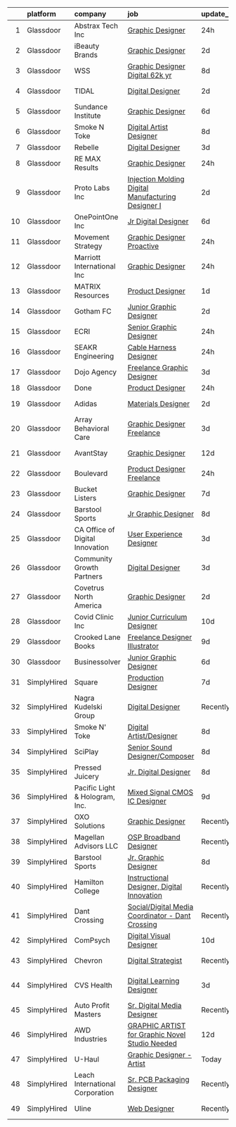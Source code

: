 

|    | platform    | company                         | job                                                                                                                                                                                                                                                                                                                                                                                                                                                                                                                                                                                                                                                                                                                                                                                                                                                                                                                                                                                                                         | update_time   | location                |
|---:|:------------|:--------------------------------|:----------------------------------------------------------------------------------------------------------------------------------------------------------------------------------------------------------------------------------------------------------------------------------------------------------------------------------------------------------------------------------------------------------------------------------------------------------------------------------------------------------------------------------------------------------------------------------------------------------------------------------------------------------------------------------------------------------------------------------------------------------------------------------------------------------------------------------------------------------------------------------------------------------------------------------------------------------------------------------------------------------------------------|:--------------|:------------------------|
|  1 | Glassdoor   | Abstrax Tech  Inc               | [Graphic Designer](https://www.glassdoor.com/partner/jobListing.htm?pos=104&ao=1110586&s=58&guid=00000181044ab6ba862ef291440765d6&src=GD_JOB_AD&t=SR&vt=w&ea=1&cs=1_22cf854e&cb=1653634414782&jobListingId=1007896837366&cpc=C3517E2410EFB392&jrtk=3-0-1g424ldn1r174801-1g424ldndkuja800-53ebcae96e09022e--6NYlbfkN0CtwOkgDuej6vPfWODMxjOIyNEohQmdYMppGq8y8dOpBpEoaLmNDntL2EF5dIAgBmqqclCbvk4Dr9L1ISxA16YPV3YmrZyV-ujSQTSs-AKBN29n6P1Ib3o8QYACxGezQEoZePHm65lR65qMyZ-knCT9hV2CB80Ry-mXtQddOsyZ99EeMnXAz3N6hiWoCCyk793UED_d2rmTxW_oDAQDIHtYjlxGgf3-7JwR5qIIbx-zY_L07DihFTbQk9YGv3TVXSQKolP7TcFbVcBcHPrZ2ysmYAUsMMyZNav9XLOS5kB_c4Ym2inNIHjA0gCghGdxZXlhSp_E7JgTTr31_glluMkyXkpLijasDEZfS0OjWie0LPA-6kkYMhN9DypE9TTmroFSf2oJ1ALDJeL_pA9xKbWv_DQSOoAbf_1TaYMatQgiLtvFunybZLyDmsmL2Vm0t6EwOZ2ars5z36BvqPyz7Ejvbekw7Xs9BzbHXKs7TIMRYXuXwnFgAwsTiawZHJQA8L6Uj1ZPDq2ruA%3D%3D)                                                                                                                                                     | 24h           | Tustin, CA              |
|  2 | Glassdoor   | iBeauty Brands                  | [Graphic Designer](https://www.glassdoor.com/partner/jobListing.htm?pos=105&ao=1110586&s=58&guid=00000181044ab6ba862ef291440765d6&src=GD_JOB_AD&t=SR&vt=w&ea=1&cs=1_7d6e439d&cb=1653634414782&jobListingId=1007889460296&cpc=334ABAF5D42DC775&jrtk=3-0-1g424ldn1r174801-1g424ldndkuja800-6ac29f4d46719f01--6NYlbfkN0Bak6EwiWOi-lH95KQGz_2IteeDTGQu8PC0CTdvZEvB8aTxCVl-Yeh_qmspGBAX3vgbxoJuzbW3FoZo6byqxCXLwNK56gfZUKijTHbUINfxmFBAYcY2Zo0iMzF5nIGQKxFqPZLLuwSb9yYcLqtdWuGuYE1VrKOIl7uGDXH6xNO85maWtBP_MC4qKz8SMUW7d89pRnKJGgHB8360j9oBNZAxqdp6sLWxdeTnUHtzK87oRrUSrLUd4p6cQAmvjdtx5JRbC96PwNtkSYY1UU3hrAJzI4oZD0pI9xyprsFYSXR-XFMXf52U4aA1Aa19aKEYBg2-PiyenPozxTmLZbEYs77H10-5gQI7PIsqtgMCwakZAePmqZPsSywdILNp847sF-i2ItaqcjUyBpAyiSBKVu4FgIB6LnG0i9TtFpqPNAAYNqcNhh7t-1PG5uIlai1I_9VD8ELueLfT11tYdaWyfVl6omg_4m1BtX6MHcLCH66L3COS8x9py8Uc)                                                                                                                                                                                 | 2d            | Remote                  |
|  3 | Glassdoor   | WSS                             | [Graphic Designer   Digital   62k yr ](https://www.glassdoor.com/partner/jobListing.htm?pos=129&ao=1136043&s=58&guid=00000181044ab6ba862ef291440765d6&src=GD_JOB_AD&t=SR&vt=w&ea=1&cs=1_2945ef2a&cb=1653634414784&jobListingId=1007871849307&jrtk=3-0-1g424ldn1r174801-1g424ldndkuja800-d30df755ba4f3aad-)                                                                                                                                                                                                                                                                                                                                                                                                                                                                                                                                                                                                                                                                                                                  | 8d            | Gardena, CA             |
|  4 | Glassdoor   | TIDAL                           | [Digital Designer](https://www.glassdoor.com/partner/jobListing.htm?pos=117&ao=1136043&s=58&guid=00000181044ab6ba862ef291440765d6&src=GD_JOB_AD&t=SR&vt=w&cs=1_38b8127c&cb=1653634414783&jobListingId=1007891097568&jrtk=3-0-1g424ldn1r174801-1g424ldndkuja800-ccf2a42969d16584-)                                                                                                                                                                                                                                                                                                                                                                                                                                                                                                                                                                                                                                                                                                                                           | 2d            | New York, NY            |
|  5 | Glassdoor   | Sundance Institute              | [Graphic Designer](https://www.glassdoor.com/partner/jobListing.htm?pos=126&ao=1136043&s=58&guid=00000181044ab6ba862ef291440765d6&src=GD_JOB_AD&t=SR&vt=w&cs=1_a4e2ebd1&cb=1653634414783&jobListingId=1007879993133&jrtk=3-0-1g424ldn1r174801-1g424ldndkuja800-fc177cb3c51fbdf7-)                                                                                                                                                                                                                                                                                                                                                                                                                                                                                                                                                                                                                                                                                                                                           | 6d            | Park City, UT           |
|  6 | Glassdoor   | Smoke N  Toke                   | [Digital Artist Designer](https://www.glassdoor.com/partner/jobListing.htm?pos=115&ao=1136043&s=58&guid=00000181044ab6ba862ef291440765d6&src=GD_JOB_AD&t=SR&vt=w&ea=1&cs=1_47908e38&cb=1653634414783&jobListingId=1007873944738&jrtk=3-0-1g424ldn1r174801-1g424ldndkuja800-dbc418f5d667577f-)                                                                                                                                                                                                                                                                                                                                                                                                                                                                                                                                                                                                                                                                                                                               | 8d            | Remote                  |
|  7 | Glassdoor   | Rebelle                         | [Digital Designer](https://www.glassdoor.com/partner/jobListing.htm?pos=113&ao=1136043&s=58&guid=00000181044ab6ba862ef291440765d6&src=GD_JOB_AD&t=SR&vt=w&cs=1_2af3f278&cb=1653634414782&jobListingId=1007886781790&jrtk=3-0-1g424ldn1r174801-1g424ldndkuja800-d1b33579187464ed-)                                                                                                                                                                                                                                                                                                                                                                                                                                                                                                                                                                                                                                                                                                                                           | 3d            | Brooklyn, NY            |
|  8 | Glassdoor   | RE MAX Results                  | [Graphic Designer](https://www.glassdoor.com/partner/jobListing.htm?pos=103&ao=1110586&s=58&guid=00000181044ab6ba862ef291440765d6&src=GD_JOB_AD&t=SR&vt=w&ea=1&cs=1_a4273ca9&cb=1653634414781&jobListingId=1007895514312&cpc=8AC01DCC8FF2DC38&jrtk=3-0-1g424ldn1r174801-1g424ldndkuja800-a67c49ac8bf8fa81--6NYlbfkN0ARWjIyY0jNq7fW-mLfNGEe5466qkD2EEkIL89MS-RHGD6_8HvvCwbJ2O21KccFdR-9I6rcMyjvmlvFxawz3WNx4YcqBQEStnkDOqd-91CrcSNG0lF86UuZ4wm5xXy_xuYyOuN_3cszIqazlhtzVuT0w0ZV-jDq9YnaLEFCloIdTFP7MS_M0i1yAyTNXxT1T1o8olLhUACkHoeXog97jina2pcGRpzTrRq0GbVN0uzIRPxuO5lz0EirR8y4hK0zQncwx0nzT26L0bPd0hB8Uz7rWpsSkRKigI6zydhIuTBkuVTU8dBQDZjUe5pUImQ9vjuen0lRF_AP5YMd9tuRBtlgcWWBAR6lNve4MyQE9mTroRuHIQ0l1SFjFgYwGgaXW7p9xqMBmfXOJ9lBz-4pu_dI3JdHfp_SPmx5P9o2v-Zsv30xrGzYhoRa5JukA0bJVp9pwx4UNQ8y97RGZIuvphEoN6e-gECGRvl6t9-W0_DxTQJRu0mJXRhuLFxblPLGhTIqORVCUknsNQ%3D%3D)                                                                                                                                                     | 24h           | Eden Prairie, MN        |
|  9 | Glassdoor   | Proto Labs Inc                  | [Injection Molding   Digital Manufacturing Designer I](https://www.glassdoor.com/partner/jobListing.htm?pos=119&ao=1136043&s=58&guid=00000181044ab6ba862ef291440765d6&src=GD_JOB_AD&t=SR&vt=w&cs=1_aff857fe&cb=1653634414783&jobListingId=1007889440407&jrtk=3-0-1g424ldn1r174801-1g424ldndkuja800-fe435baaf00d6999-)                                                                                                                                                                                                                                                                                                                                                                                                                                                                                                                                                                                                                                                                                                       | 2d            | Plymouth, MN            |
| 10 | Glassdoor   | OnePointOne Inc                 | [Jr  Digital Designer](https://www.glassdoor.com/partner/jobListing.htm?pos=111&ao=1136043&s=58&guid=00000181044ab6ba862ef291440765d6&src=GD_JOB_AD&t=SR&vt=w&cs=1_dc2b2ff7&cb=1653634414782&jobListingId=1007879993793&jrtk=3-0-1g424ldn1r174801-1g424ldndkuja800-9b174656c843ebe8-)                                                                                                                                                                                                                                                                                                                                                                                                                                                                                                                                                                                                                                                                                                                                       | 6d            | Remote                  |
| 11 | Glassdoor   | Movement Strategy               | [Graphic Designer  Proactive ](https://www.glassdoor.com/partner/jobListing.htm?pos=121&ao=1136043&s=58&guid=00000181044ab6ba862ef291440765d6&src=GD_JOB_AD&t=SR&vt=w&cs=1_368dc91d&cb=1653634414783&jobListingId=1007896095998&jrtk=3-0-1g424ldn1r174801-1g424ldndkuja800-a5e76b8d7e7549e3-)                                                                                                                                                                                                                                                                                                                                                                                                                                                                                                                                                                                                                                                                                                                               | 24h           | Denver, NY              |
| 12 | Glassdoor   | Marriott International  Inc     | [Graphic Designer](https://www.glassdoor.com/partner/jobListing.htm?pos=124&ao=1136043&s=58&guid=00000181044ab6ba862ef291440765d6&src=GD_JOB_AD&t=SR&vt=w&cs=1_124eb84c&cb=1653634414783&jobListingId=1007895156802&jrtk=3-0-1g424ldn1r174801-1g424ldndkuja800-223a0293a129c4ff-)                                                                                                                                                                                                                                                                                                                                                                                                                                                                                                                                                                                                                                                                                                                                           | 24h           | Aurora, CO              |
| 13 | Glassdoor   | MATRIX Resources                | [Product Designer](https://www.glassdoor.com/partner/jobListing.htm?pos=107&ao=1110586&s=58&guid=00000181044ab6ba862ef291440765d6&src=GD_JOB_AD&t=SR&vt=w&ea=1&cs=1_d66317fd&cb=1653634414782&jobListingId=1007893973369&cpc=9908D8D4413DBB8A&jrtk=3-0-1g424ldn1r174801-1g424ldndkuja800-dd475869b920d3d0--6NYlbfkN0De5ppvndiyxA0pMSLQzOe_j9Mra0KF_8EhxTxOKXtZIfhM20E97mGJ6rqAxbACvL9YCxCqL1F-RD0oN8EpBKLeAGShIbfZA6ItDoiJtFexR-sFEukIDxNbbIJoN7QqBC7TiQPoiNBV9-UG5-tsIT-ChcUy-R1ZJj5Ep24s6ohO7w1aE8ibBs9ke-Y1LhvIgCzdpA_P1tJf9lJX3_CC_OH8pynF8ioqDDMBa-YkkCiyLVRDJVbg-JZsHSu75-i1RFCHqnZCPYB9f843EVvGJ5xOpm8LKH8erApukfh4binBnamDMO3whIEg89DzWCF9Mp3q4hN7W86q6fLVFUaj34HQmAsMAfAVsfnXxJNYgm_NZUoGnzNZRP1hlAsx-De7yjVHiRV3p8xU8zmmcL_w__7qNe59bE77vl5wjDwLBmR8tJXzB1oBDndXZzvPihsMItWEbu_4LDCx0udEyKYqpJhVIVJGr8I_MoZMXywfc9kq2ZLdFmKTwA5w_GIAypWd7DEeZzBJkxeYP4epIBJwRqCEh_7WMNiu9I0%3D)                                                                                                                                   | 1d            | Minneapolis, MN         |
| 14 | Glassdoor   | Gotham FC                       | [Junior Graphic Designer](https://www.glassdoor.com/partner/jobListing.htm?pos=127&ao=1136043&s=58&guid=00000181044ab6ba862ef291440765d6&src=GD_JOB_AD&t=SR&vt=w&cs=1_852c31a2&cb=1653634414783&jobListingId=1007889234384&jrtk=3-0-1g424ldn1r174801-1g424ldndkuja800-e4f043f49924bdb2-)                                                                                                                                                                                                                                                                                                                                                                                                                                                                                                                                                                                                                                                                                                                                    | 2d            | Whippany, NJ            |
| 15 | Glassdoor   | ECRI                            | [Senior Graphic Designer](https://www.glassdoor.com/partner/jobListing.htm?pos=102&ao=1110586&s=58&guid=00000181044ab6ba862ef291440765d6&src=GD_JOB_AD&t=SR&vt=w&cs=1_d1413923&cb=1653634414781&jobListingId=1007895638220&cpc=9FE5D8D7282D4400&jrtk=3-0-1g424ldn1r174801-1g424ldndkuja800-89b15c2b8fd85649--6NYlbfkN0DLa1sqKVZg3U_AZjIyh733n8uwaqR3eXd-uVVwVJ0892n-CxUc7KBuZ2vdSuHQmSkVAB8Hb0ilAYikggRZIgDRI-y_7HCKo0TPs17CX0VV922tHKA-WMkLOy9njNsAGIjYkkNAgBzhDV2A4XW0-1KbIgsrMWrOJjLMPUnlPnvJCQcxw6NJXbfK4khuKMAMBuaWO_oWWriGsBsDcfrEinfLyLdef38-zc4dP63P4rgnhkpBlIDGgXDkw_M9RwyLQ90u14yQbMVOkKRoWfUy_8pDXpZ-7dldTZDIoAF-A_3u3SBre8G8WyQByTyx7ka1Ne6ssGhouJyvVyvLsuCvLO5flWHsOoSYlFAFKpdoVL2qnm19lSe8G6jqNTLO_JuTwgd8UZ8w5-A-NEXiw0V741LIULshca7RpzqPPi9aMDNEhSi9mvoGxZgBzRAQ8297uQ_0Ckm6xmswHyqiLM_xZ00wPQGUrVdM39bWI5othilr1ZDJR8dfCLb-VB37jfyHzt6bJ1ucjkUd7qLyBnQdoYJrwKGYgwsvrwm8HBCLYPKA6fI2s5qE9DNh0Gz8WSdC-z_j2ezYCBTqFzpWS4RSxsq-pY0PzJy3POD7Qlw3Hl_navUgEMJANBnNcEIF8d0_c97DXo9LSkZI_nbBpcFUZ8BEFHwE2_FLC8c%3D) | 24h           | Pennsylvania            |
| 16 | Glassdoor   | SEAKR Engineering               | [Cable  Harness Designer](https://www.glassdoor.com/partner/jobListing.htm?pos=125&ao=1136043&s=58&guid=00000181044ab6ba862ef291440765d6&src=GD_JOB_AD&t=SR&vt=w&cs=1_0a6bda84&cb=1653634414783&jobListingId=1007896673630&jrtk=3-0-1g424ldn1r174801-1g424ldndkuja800-e339a36ab70b2da4-)                                                                                                                                                                                                                                                                                                                                                                                                                                                                                                                                                                                                                                                                                                                                    | 24h           | Englewood, CO           |
| 17 | Glassdoor   | Dojo Agency                     | [Freelance Graphic Designer](https://www.glassdoor.com/partner/jobListing.htm?pos=106&ao=1110586&s=58&guid=00000181044ab6ba862ef291440765d6&src=GD_JOB_AD&t=SR&vt=w&ea=1&cs=1_7223fa9d&cb=1653634414782&jobListingId=1007886314271&cpc=C4A69CCDBB3B9599&jrtk=3-0-1g424ldn1r174801-1g424ldndkuja800-6a0c92d1cc1faaff--6NYlbfkN0BJ7SxFFu0QS4s1WksMiRI1tKjLJJuNPDUQ_PYvNvf3fpUzcpH-6oJ1gM9ZieZiUVApO4EXtJPJ4hE27egZX63LdNYAHGNc4GmXi4OsKCdQoLedIYWNoZoydeunQfgYvOvZUtZISuvEkKAp8m_aL4l6r7S0nV04xK9MqCYvNi9H1BEhK4_4eEd06jWwncPGrtpsCdmM4DtZgLgiye4HFYeqFp7F372xpIoz6eRMazJ102rOtc5X7Njui_XEcpye2DaNhs7JH8ETD6RmLRgxZlul3GVd5dDnOGsjcEVR7JTEi7DHkhQGF0rMXJka6Dzk83M6raVvKchkVDAI9Y3hiEiVscXTM_pkDrgZFsJBmkzv4s54psf_kHo_MoBoaTdwyEXTx5shUPBUBslj1MrrxNsJdeP3PG7SrpBJw4Ak0MUUve-6wn_De1RzvGhntR8iPr6lGN9GabKjjQ4-V4FteJ4V4_K23PLDtwBG-5U7nDHebdJ4qFX3LH6Wvx_rgMiUH_8%3D)                                                                                                                                                         | 3d            | Oregon                  |
| 18 | Glassdoor   | Done                            | [Product Designer](https://www.glassdoor.com/partner/jobListing.htm?pos=101&ao=1110586&s=58&guid=00000181044ab6ba862ef291440765d6&src=GD_JOB_AD&t=SR&vt=w&cs=1_3a3e41eb&cb=1653634414780&jobListingId=1007896596008&cpc=1EC006BEB16B588D&jrtk=3-0-1g424ldn1r174801-1g424ldndkuja800-62694e3607ed607e--6NYlbfkN0C-LxO6OzFeyYVxZOsqOoGVZSPgtH8WHva8NWd1WDVRmqXupYKp1xC7mBY477ooZpLSbW9f2GHbcWvIeALBGdza5CccmxxfJIlOcVioI_zaq_nlqjoAI9qWq4AcwmRasbYh3PVdAmo-nd2dfN4TyJGlDH__UQKqaR9AQZwfwL5gEGZlNmtrP0nIZZcyiivmOFl8KclvDNm1LhPDiwxhwl1ZuRydoz8aiAahGUduADU_A4qw6ijrHOzmlP08K4bxGAEyGPOLBQB79SuTA4hsGR2gdAoOGe0XqHbiux0ZAq6orbpWZI3dUOYJW7DQtHSKBOa84C7f2zyqFlXYNMLpaXtWADZaMBx19BNC9iS6yGSm5HZ2d74XT1SZ1ZKfReP_lbsKUSNEDtqT7UJnr4dfNtheEslHW4OshEP2xzCunvY0gil36MVeeSoSRxEN71G4H_Ow0icxxCb56T9yjvuUTeq26yz5H9ngtJ78MQk-_RuD2soRto0nEHvyN0RntHXDywIu2UpVCQBamrDd6sFfXOKs1p05NYD9IpDM3VrSvx5qVWTf5NuZFRIWU8QnV9w_-JqJ3DI0L6Rqp3IAevNaKmDq)                                                                                      | 24h           | Remote                  |
| 19 | Glassdoor   | Adidas                          | [Materials Designer](https://www.glassdoor.com/partner/jobListing.htm?pos=118&ao=1136043&s=58&guid=00000181044ab6ba862ef291440765d6&src=GD_JOB_AD&t=SR&vt=w&cs=1_90a7cf6a&cb=1653634414783&jobListingId=1007889398486&jrtk=3-0-1g424ldn1r174801-1g424ldndkuja800-bba07d413d4a29d1-)                                                                                                                                                                                                                                                                                                                                                                                                                                                                                                                                                                                                                                                                                                                                         | 2d            | Los Angeles, CA         |
| 20 | Glassdoor   | Array Behavioral Care           | [Graphic Designer  Freelance ](https://www.glassdoor.com/partner/jobListing.htm?pos=112&ao=1136043&s=58&guid=00000181044ab6ba862ef291440765d6&src=GD_JOB_AD&t=SR&vt=w&ea=1&cs=1_a0faf92f&cb=1653634414782&jobListingId=1007885879294&jrtk=3-0-1g424ldn1r174801-1g424ldndkuja800-3a834215adb3210e-)                                                                                                                                                                                                                                                                                                                                                                                                                                                                                                                                                                                                                                                                                                                          | 3d            | Mount Laurel, NJ        |
| 21 | Glassdoor   | AvantStay                       | [Graphic Designer](https://www.glassdoor.com/partner/jobListing.htm?pos=110&ao=1136043&s=58&guid=00000181044ab6ba862ef291440765d6&src=GD_JOB_AD&t=SR&vt=w&ea=1&cs=1_72bcc2ff&cb=1653634414782&jobListingId=1007863140475&jrtk=3-0-1g424ldn1r174801-1g424ldndkuja800-1df68147e04e1212-)                                                                                                                                                                                                                                                                                                                                                                                                                                                                                                                                                                                                                                                                                                                                      | 12d           | Los Angeles, CA         |
| 22 | Glassdoor   | Boulevard                       | [Product Designer  Freelance ](https://www.glassdoor.com/partner/jobListing.htm?pos=128&ao=1136043&s=58&guid=00000181044ab6ba862ef291440765d6&src=GD_JOB_AD&t=SR&vt=w&cs=1_c8207ee1&cb=1653634414784&jobListingId=1007895816292&jrtk=3-0-1g424ldn1r174801-1g424ldndkuja800-d753e8ad89fa353c-)                                                                                                                                                                                                                                                                                                                                                                                                                                                                                                                                                                                                                                                                                                                               | 24h           | Remote                  |
| 23 | Glassdoor   | Bucket Listers                  | [Graphic Designer](https://www.glassdoor.com/partner/jobListing.htm?pos=109&ao=1136043&s=58&guid=00000181044ab6ba862ef291440765d6&src=GD_JOB_AD&t=SR&vt=w&cs=1_fd9368de&cb=1653634414782&jobListingId=1007875829986&jrtk=3-0-1g424ldn1r174801-1g424ldndkuja800-8c5d7b8ad43f18e2-)                                                                                                                                                                                                                                                                                                                                                                                                                                                                                                                                                                                                                                                                                                                                           | 7d            | Remote                  |
| 24 | Glassdoor   | Barstool Sports                 | [Jr  Graphic Designer](https://www.glassdoor.com/partner/jobListing.htm?pos=108&ao=1136043&s=58&guid=00000181044ab6ba862ef291440765d6&src=GD_JOB_AD&t=SR&vt=w&ea=1&cs=1_8f41ff1f&cb=1653634414782&jobListingId=1007872983217&jrtk=3-0-1g424ldn1r174801-1g424ldndkuja800-7fb119ac1993d3bd-)                                                                                                                                                                                                                                                                                                                                                                                                                                                                                                                                                                                                                                                                                                                                  | 8d            | New York, NY            |
| 25 | Glassdoor   | CA Office of Digital Innovation | [User Experience Designer](https://www.glassdoor.com/partner/jobListing.htm?pos=130&ao=1136043&s=58&guid=00000181044ab6ba862ef291440765d6&src=GD_JOB_AD&t=SR&vt=w&ea=1&cs=1_746f4805&cb=1653634414784&jobListingId=1007886937894&jrtk=3-0-1g424ldn1r174801-1g424ldndkuja800-4b86180a2663d55c-)                                                                                                                                                                                                                                                                                                                                                                                                                                                                                                                                                                                                                                                                                                                              | 3d            | Remote                  |
| 26 | Glassdoor   | Community Growth Partners       | [Digital Designer](https://www.glassdoor.com/partner/jobListing.htm?pos=122&ao=1136043&s=58&guid=00000181044ab6ba862ef291440765d6&src=GD_JOB_AD&t=SR&vt=w&cs=1_d7068004&cb=1653634414783&jobListingId=1007886507374&jrtk=3-0-1g424ldn1r174801-1g424ldndkuja800-63c34b80fab63f1a-)                                                                                                                                                                                                                                                                                                                                                                                                                                                                                                                                                                                                                                                                                                                                           | 3d            | Brooklyn, NY            |
| 27 | Glassdoor   | Covetrus  North America         | [Graphic Designer](https://www.glassdoor.com/partner/jobListing.htm?pos=123&ao=1136043&s=58&guid=00000181044ab6ba862ef291440765d6&src=GD_JOB_AD&t=SR&vt=w&cs=1_cd45ca63&cb=1653634414783&jobListingId=1007889464752&jrtk=3-0-1g424ldn1r174801-1g424ldndkuja800-0d4de0f8ed55c7fd-)                                                                                                                                                                                                                                                                                                                                                                                                                                                                                                                                                                                                                                                                                                                                           | 2d            | Maine                   |
| 28 | Glassdoor   | Covid Clinic  Inc               | [Junior Curriculum Designer](https://www.glassdoor.com/partner/jobListing.htm?pos=116&ao=1136043&s=58&guid=00000181044ab6ba862ef291440765d6&src=GD_JOB_AD&t=SR&vt=w&cs=1_8a7f9754&cb=1653634414782&jobListingId=1007867334000&jrtk=3-0-1g424ldn1r174801-1g424ldndkuja800-ef2c8210274d3cfd-)                                                                                                                                                                                                                                                                                                                                                                                                                                                                                                                                                                                                                                                                                                                                 | 10d           | Remote                  |
| 29 | Glassdoor   | Crooked Lane Books              | [Freelance Designer Illustrator](https://www.glassdoor.com/partner/jobListing.htm?pos=114&ao=1136043&s=58&guid=00000181044ab6ba862ef291440765d6&src=GD_JOB_AD&t=SR&vt=w&cs=1_bd0f6ea3&cb=1653634414782&jobListingId=1007871417259&jrtk=3-0-1g424ldn1r174801-1g424ldndkuja800-8c087960cb465454-)                                                                                                                                                                                                                                                                                                                                                                                                                                                                                                                                                                                                                                                                                                                             | 9d            | Remote                  |
| 30 | Glassdoor   | Businessolver                   | [Junior Graphic Designer](https://www.glassdoor.com/partner/jobListing.htm?pos=120&ao=1136043&s=58&guid=00000181044ab6ba862ef291440765d6&src=GD_JOB_AD&t=SR&vt=w&cs=1_953375a7&cb=1653634414783&jobListingId=1007879881414&jrtk=3-0-1g424ldn1r174801-1g424ldndkuja800-3cada6d8a527e296-)                                                                                                                                                                                                                                                                                                                                                                                                                                                                                                                                                                                                                                                                                                                                    | 6d            | West Des Moines, IA     |
| 31 | SimplyHired | Square                          | [Production Designer](https://www.simplyhired.com/job/l5P-C7y91sc6650bPnGl7ar8lh0gSU9H0YmDwz-3XICFC2zpbyjcFQ?q=digital+designer)                                                                                                                                                                                                                                                                                                                                                                                                                                                                                                                                                                                                                                                                                                                                                                                                                                                                                            | 7d            | Remote                  |
| 32 | SimplyHired | Nagra Kudelski Group            | [Digital Designer](https://www.simplyhired.com/job/MtuTcJ9MytpRkOnYZ4PUPL32iMBo9swJRhSf-DbX80SBLDvlMpJEDw?q=digital+designer)                                                                                                                                                                                                                                                                                                                                                                                                                                                                                                                                                                                                                                                                                                                                                                                                                                                                                               | Recently      | Phoenix, AZ             |
| 33 | SimplyHired | Smoke N' Toke                   | [Digital Artist/Designer](https://www.simplyhired.com/job/Tu4pSeguLPVhaIZTneVgUQydFdy2yC9TOE3ilWDHvg9gwyjUL6vNmA?q=digital+designer)                                                                                                                                                                                                                                                                                                                                                                                                                                                                                                                                                                                                                                                                                                                                                                                                                                                                                        | 8d            | Remote                  |
| 34 | SimplyHired | SciPlay                         | [Senior Sound Designer/Composer](https://www.simplyhired.com/job/MFRkWFxMfYfHxn1BijUSjkZo0C-Bv5a8G2ysJXs28cOhYb7VjQZ7eg?q=digital+designer)                                                                                                                                                                                                                                                                                                                                                                                                                                                                                                                                                                                                                                                                                                                                                                                                                                                                                 | 8d            | United States           |
| 35 | SimplyHired | Pressed Juicery                 | [Jr. Digital Designer](https://www.simplyhired.com/job/rY_R7aQaBTdNlz9h0g6csbRyfBrYrnvHGvFC---KViX3ancCWMsMJQ?q=digital+designer)                                                                                                                                                                                                                                                                                                                                                                                                                                                                                                                                                                                                                                                                                                                                                                                                                                                                                           | 8d            | Los Angeles, CA         |
| 36 | SimplyHired | Pacific Light & Hologram, Inc.  | [Mixed Signal CMOS IC Designer](https://www.simplyhired.com/job/Sc4ydI-Y5NpOFOEUqhWztzjvzWmwyfMMewgYJXukJHdQGI01Wzwkiw?q=digital+designer)                                                                                                                                                                                                                                                                                                                                                                                                                                                                                                                                                                                                                                                                                                                                                                                                                                                                                  | 9d            | Los Angeles, CA         |
| 37 | SimplyHired | OXO Solutions                   | [Graphic Designer](https://www.simplyhired.com/job/BXUyWLRJM5GqlXxmpwBw-g_A_qs7M6-f7IDZTvQqqHxFROKtKw3p1Q?q=digital+designer)                                                                                                                                                                                                                                                                                                                                                                                                                                                                                                                                                                                                                                                                                                                                                                                                                                                                                               | Recently      | Adobe, AZ               |
| 38 | SimplyHired | Magellan Advisors LLC           | [OSP Broadband Designer](https://www.simplyhired.com/job/ciuxo51gbko7GffD52DKo4UpAg6AQGeZqyURjzVjvA0YPEL1oa4Oqg?q=digital+designer)                                                                                                                                                                                                                                                                                                                                                                                                                                                                                                                                                                                                                                                                                                                                                                                                                                                                                         | Recently      | Kansas City, MO         |
| 39 | SimplyHired | Barstool Sports                 | [Jr. Graphic Designer](https://www.simplyhired.com/job/Y4FCpe7Fk3ePIjx5rtw8GJ_lcqAQ7NjV6HkHug89DeJmbte9xR8fEw?q=digital+designer)                                                                                                                                                                                                                                                                                                                                                                                                                                                                                                                                                                                                                                                                                                                                                                                                                                                                                           | 8d            | New York, NY            |
| 40 | SimplyHired | Hamilton College                | [Instructional Designer, Digital Innovation](https://www.simplyhired.com/job/BDQGjNw7iFp0j-_aCqsUuevmxqFpJCKQFFaboz0BawVb_f5WxoiNow?q=digital+designer)                                                                                                                                                                                                                                                                                                                                                                                                                                                                                                                                                                                                                                                                                                                                                                                                                                                                     | Recently      | Clinton, NY             |
| 41 | SimplyHired | Dant Crossing                   | [Social/Digital Media Coordinator - Dant Crossing](https://www.simplyhired.com/job/CrhxuabtZZlQ2mqVRDnI3sY_Q2LfpDfZHApWDGTUq8j-mav1_y2Dmg?q=digital+designer)                                                                                                                                                                                                                                                                                                                                                                                                                                                                                                                                                                                                                                                                                                                                                                                                                                                               | Recently      | New Haven, KY           |
| 42 | SimplyHired | ComPsych                        | [Digital Visual Designer](https://www.simplyhired.com/job/QW7L1lti7x5GR7Y-Dwm3Dckx_YMzkC6QP5s5MgQ4AHGJ3ylQSxcFsw?q=digital+designer)                                                                                                                                                                                                                                                                                                                                                                                                                                                                                                                                                                                                                                                                                                                                                                                                                                                                                        | 10d           | Remote                  |
| 43 | SimplyHired | Chevron                         | [Digital Strategist](https://www.simplyhired.com/job/C0ejhJk3Ih6orKY37IioaH048XM1pEafWvhwtsrvid4tAQvC-pBYJg?q=digital+designer)                                                                                                                                                                                                                                                                                                                                                                                                                                                                                                                                                                                                                                                                                                                                                                                                                                                                                             | Recently      | San Ramon, CA           |
| 44 | SimplyHired | CVS Health                      | [Digital Learning Designer](https://www.simplyhired.com/job/SWM8ujYsZ27NU_8QGmh5o3JtzB060eQ0NNsJNi2r62yP72a8u56N6A?q=digital+designer)                                                                                                                                                                                                                                                                                                                                                                                                                                                                                                                                                                                                                                                                                                                                                                                                                                                                                      | 3d            | Phoenix, AZ +1 location |
| 45 | SimplyHired | Auto Profit Masters             | [Sr. Digital Media Designer](https://www.simplyhired.com/job/9UQfh1p558RdO_uM8_28SHexgv17MFg5hNd5cEXFB4KD3ECcbjCoGQ?q=digital+designer)                                                                                                                                                                                                                                                                                                                                                                                                                                                                                                                                                                                                                                                                                                                                                                                                                                                                                     | Recently      | Littleton, CO           |
| 46 | SimplyHired | AWD Industries                  | [GRAPHIC ARTIST for Graphic Novel Studio Needed](https://www.simplyhired.com/job/G6tqq-ALHZ7WicOqqFWC4tHnCHxWDqAnbUBSiFZDpUevKJq0IJocAQ?q=digital+designer)                                                                                                                                                                                                                                                                                                                                                                                                                                                                                                                                                                                                                                                                                                                                                                                                                                                                 | 12d           | Tempe, AZ               |
| 47 | SimplyHired | U-Haul                          | [Graphic Designer - Artist](https://www.simplyhired.com/job/jRYPl487jpG2ssEyTxnJ5j5kdQs3nW-cCK9mIQahdhmdaiFDh57UaQ?q=digital+designer)                                                                                                                                                                                                                                                                                                                                                                                                                                                                                                                                                                                                                                                                                                                                                                                                                                                                                      | Today         | Phoenix, AZ             |
| 48 | SimplyHired | Leach International Corporation | [Sr. PCB Packaging Designer](https://www.simplyhired.com/job/CY_L3ifU6jHJIruCEt2By_gDJBLASOEM4rp4V4wOYWCvOYRfJANygg?q=digital+designer)                                                                                                                                                                                                                                                                                                                                                                                                                                                                                                                                                                                                                                                                                                                                                                                                                                                                                     | Recently      | Buena Park, CA          |
| 49 | SimplyHired | Uline                           | [Web Designer](https://www.simplyhired.com/job/kI5kUAq-InikRw-9L7E4f0451pjqb3sKTzg2rEtjPg4g-FlQB3FIdQ?q=digital+designer)                                                                                                                                                                                                                                                                                                                                                                                                                                                                                                                                                                                                                                                                                                                                                                                                                                                                                                   | Recently      | Pleasant Prairie, WI    |